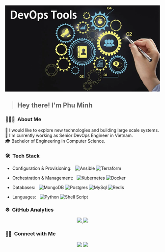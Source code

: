 ![Banner](https://github.com/phu-mai/phu-mai/blob/main/banner.jpg)
><h2>Hey there! I'm Phu Minh</h2>

### 👨🏻‍💻 &nbsp;About Me

🧐 I would like to explore new technologies and building large scale systems.  
💼 I'm currently working as Senior DevOps Engineer in Vietnam.  
🎓 Bachelor of Engineering in Computer Science.  

### 🛠 &nbsp;Tech Stack

- Configuration & Provisioning:  &nbsp;
  ![Ansible](https://img.shields.io/badge/ansible-%231A1918.svg?&style=for-the-badge&logo=ansible&logoColor=black)
  ![Terraform](https://img.shields.io/badge/terraform-%235835CC.svg?&style=for-the-badge&logo=terraform&logoColor=black)

- Orchestration & Management:  &nbsp;
  ![Kubernetes](https://img.shields.io/badge/kubernetes-%23326ce5.svg?&style=for-the-badge&logo=kubernetes&logoColor=black)
  ![Docker](https://img.shields.io/badge/docker-%230db7ed.svg?&style=for-the-badge&logo=docker&logoColor=black)

- Databases:  &nbsp;
  ![MongoDB](https://img.shields.io/badge/MongoDB-%234ea94b.svg?&style=for-the-badge&logo=mongodb&logoColor=black)
  ![Postgres](https://img.shields.io/badge/MongoDB-%234ea94b.svg?&style=for-the-badge&logo=mongodb&logoColor=black")
  ![MySql](https://img.shields.io/badge/mysql-%2300f.svg?&style=for-the-badge&logo=mysql&logoColor=black)
  ![Redis](https://img.shields.io/badge/redis-%23DD0031.svg?&style=for-the-badge&logo=redis&logoColor=black)

- Languages: &nbsp;
  ![Python](https://img.shields.io/badge/python-%2314354C.svg?&style=for-the-badge&logo=python&logoColor=black)
  ![Shell Script](https://img.shields.io/badge/shell_script-%23121011.svg?&style=for-the-badge&logo=gnu-bash&logoColor=black)

### ⚙️ &nbsp;GitHub Analytics

<p align="center">
<a href="https://github.com/phu-mai">
  <img height="180em" src="https://github-readme-stats-eight-theta.vercel.app/api?username=phu-mai&show_icons=true&theme=algolia&include_all_commits=true&count_private=true"/>
  <img height="180em" src="https://github-readme-stats-eight-theta.vercel.app/api/top-langs/?username=phu-mai&layout=compact&langs_count=8&theme=algolia"/>
</a>
</p>

### 🤝🏻 &nbsp;Connect with Me

<p align="center">
<a href="https://linkedin.com/in/m-phu"><img src="https://img.shields.io/badge/-Minh%20Phu-0077B5?style=flat&logo=Linkedin&logoColor=white"/></a>
<a href="mailto:phu.maiminh@gmail.com"><img src="https://img.shields.io/badge/-phu.maiminh@gmail.com-D14836?style=flat&logo=Gmail&logoColor=white"/></a>
</p>
